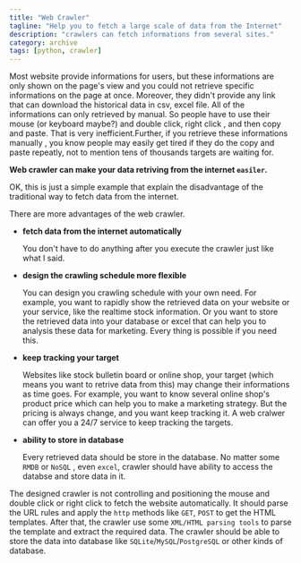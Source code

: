 ```yaml
---
title: "Web Crawler"
tagline: "Help you to fetch a large scale of data from the Internet"
description: "crawlers can fetch informations from several sites."
category: archive
tags: [python, crawler]
---
```


Most website provide informations for users, but these informations are only shown on the page's view and you could not retrieve specific informations on the page at once. Moreover, they didn't provide any link that can download the historical data in csv, excel file. All of the informations can only retrieved by manual. So people have to use their mouse (or keyboard maybe?) and double click, right click , and then copy and paste. That is very inefficient.Further, if you retrieve these informations manually , you know people may easily get tired if they do the copy and paste repeatly, not to mention tens of thousands targets are waiting for.


__Web crawler can make your data retriving from the internet `easiler`.__

OK, this is just a simple example that explain the disadvantage of the traditional way to fetch data from the internet.

There are more advantages of the web crawler.

* __fetch data from the internet automatically__

    You don't have to do anything after you execute the crawler just like what I said.

* __design the crawling schedule more flexible__

    You can design you crawling schedule with your own need. For example, you want to rapidly show the retrieved data on your website or your service, like the realtime stock information. Or you want to store the retrieved data into your database or excel that can help you to analysis these data for marketing. Every thing is possible if you need this.

* __keep tracking your target__

    Websites like stock bulletin board or online shop, your target (which means you want to retrive data from this) may change their informations as time goes. For example, you want to know several online shop's product price which can help you to make a marketing strategy. But the pricing is always change, and you want keep tracking it. A web cralwer can offer you a 24/7 service to keep tracking the targets.

* __ability to store in database__

    Every retrieved data should be store in the database. No matter some `RMDB` or `NoSQL` , even `excel`, crawler should have ability to access the databse and store data in it. 

The designed crawler is not controlling and positioning the mouse and double click or right click to fetch the website automatically. It should parse the URL rules and apply the `http` methods like `GET`, `POST` to get the HTML templates. After that, the crawler use some `XML/HTML parsing tools` to parse the template and extract the required data. The crawler should be able to store the data into database like `SQLite`/`MySQL`/`PostgreSQL` or other kinds of database.

